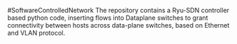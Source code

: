 #SoftwareControlledNetwork
The repository contains a Ryu-SDN controller based python code, inserting flows into Dataplane switches to grant connectivity between hosts across data-plane switches, based on Ethernet and VLAN protocol.